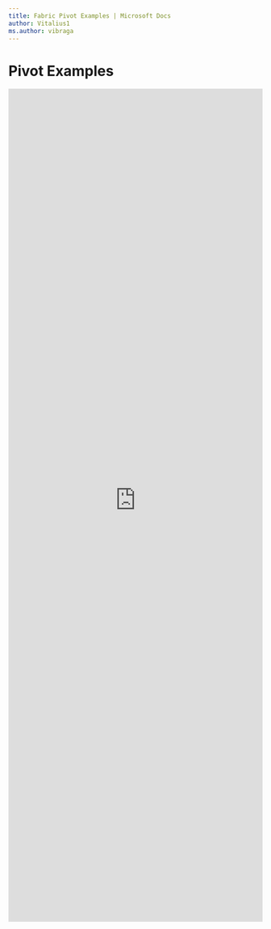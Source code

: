 ```yaml
---
title: Fabric Pivot Examples | Microsoft Docs
author: Vitalius1
ms.author: vibraga
---
```


# Pivot Examples

<iframe 
    title='Pivot Examples'
    src='https://fabricweb.z5.web.core.windows.net/pr-deploy-site/refs/heads/master/fabric-website-resources/dist/index.html#/examples/pivot?docsExample=true'
    frameborder='no'
    height='1650'
    style='width: 100%;'
>